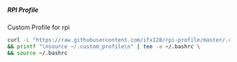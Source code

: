 ##### RPI Profile
Custom Profile for rpi

```bash
curl -L "https://raw.githubusercontent.com/ifx128/rpi-profile/master/.custom_profile" >> ~/.custom_profile \
&& printf "\nsource ~/.custom_profile\n" | tee -a ~/.bashrc \
&& source ~/.bashrc
```

<!-- todo add git acp and stash-with-name -->